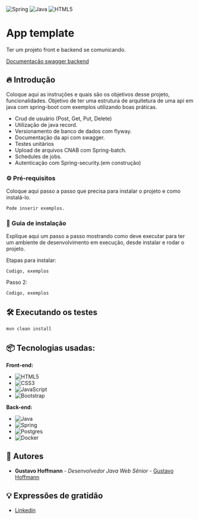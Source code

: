 
![Spring](https://img.shields.io/badge/spring-%236DB33F.svg?style=for-the-badge&logo=spring&logoColor=white)
![Java](https://img.shields.io/badge/java-%23ED8B00.svg?style=for-the-badge&logo=openjdk&logoColor=white)
![HTML5](https://img.shields.io/badge/html5-%23E34F26.svg?style=for-the-badge&logo=html5&logoColor=white)

# App template 

Ter um projeto front e backend se comunicando.

[Documentação swagger backend](https://app-template-csy4.onrender.com/swagger-ui/index.html)

## 🔥 Introdução

Coloque aqui as instruções e quais são os objetivos desse projeto, funcionalidades.
Objetivo de ter uma estrutura de arquitetura de uma api em java com spring-boot com exemplos utilizando boas práticas.
 - Crud de usuário (Post, Get, Put, Delete)
 - Utilização de java record.
 - Versionamento de banco de dados com flyway.
 - Documentação da api com swagger.
 - Testes unitários
 - Upload de arquivos CNAB com Spring-batch.
 - Schedules de jobs.
 - Autenticação com Spring-security.(em construção)


### ⚙️ Pré-requisitos

Coloque aqui passo a passo que precisa para instalar o projeto e como instalá-lo.

```
Pode inserir exemplos.
```

### 🔨 Guia de instalação

Explique aqui um passo a passo mostrando como deve executar para ter um ambiente de desenvolvimento em execução, desde instalar e rodar o projeto.

Etapas para instalar:

```
Codigo, exemplos
```
Passo 2:
```
Codigo, exemplos
```


## 🛠️ Executando os testes

```
mvn clean install
```

## 📦 Tecnologias usadas:

**Front-end:**
* ![HTML5](https://img.shields.io/badge/html5-%23E34F26.svg?style=for-the-badge&logo=html5&logoColor=white)
* ![CSS3](https://img.shields.io/badge/css3-%231572B6.svg?style=for-the-badge&logo=css3&logoColor=white)
* ![JavaScript](https://img.shields.io/badge/javascript-%23323330.svg?style=for-the-badge&logo=javascript&logoColor=%23F7DF1E)
* ![Bootstrap](https://img.shields.io/badge/bootstrap-%238511FA.svg?style=for-the-badge&logo=bootstrap&logoColor=white)

**Back-end:**
* ![Java](https://img.shields.io/badge/java-%23ED8B00.svg?style=for-the-badge&logo=openjdk&logoColor=white)
* ![Spring](https://img.shields.io/badge/spring-%236DB33F.svg?style=for-the-badge&logo=spring&logoColor=white)
* ![Postgres](https://img.shields.io/badge/postgres-%23316192.svg?style=for-the-badge&logo=postgresql&logoColor=white)
* ![Docker](https://img.shields.io/badge/docker-%230db7ed.svg?style=for-the-badge&logo=docker&logoColor=white)

## 👷 Autores

* **Gustavo Hoffmann** - *Desenvolvedor Java Web Sênior* - [Gustavo Hoffmann](https://github.com/hoffmanngusttavo)



## 💡 Expressões de gratidão

* [Linkedin](https://www.linkedin.com/in/gusttavo-hoffmann/)

